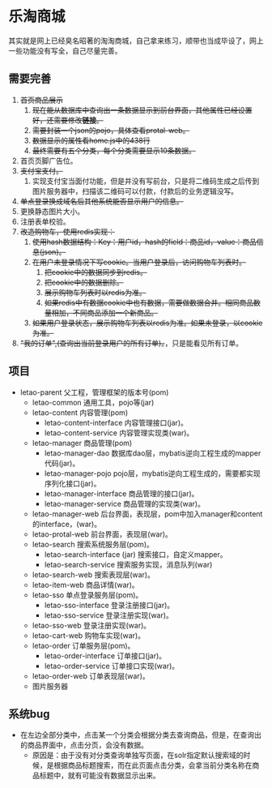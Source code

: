 # 乐淘商城

其实就是网上已经臭名昭著的淘淘商城，自己拿来练习，顺带也当成毕设了，网上一些功能没有写全，自己尽量完善。

## 需要完善

1. ~~首页商品展示~~
   1. ~~现在能从数据库中查询出一条数据显示到前台界面，其他属性已经设置好，还需要修改**链接**。~~
   2. ~~需要封装一个json的pojo，具体查看protal-web。~~
   3. ~~数据显示的属性看home.js中的438行~~
   4. ~~最终需要有五个分类，每个分类需要显示10条数据。~~
2. 首页页脚广告位。
3. ~~支付宝支付。~~
   1. 实现支付宝当面付功能，但是并没有写前台，只是将二维码生成之后传到图片服务器中，扫描该二维码可以付款，付款后的业务逻辑没写。
4. ~~单点登录换成域名后其他系统能否显示用户的信息。~~
5. 更换静态图片大小。
6. 注册表单校验。
7. ~~改造购物车，使用redis实现：~~
   1. ~~使用hash数据结构：Key：用户id，hash的field：商品id，value：商品信息(json)。~~
   2. ~~在用户未登录情况下写cookie。当用户登录后，访问购物车列表时。~~
      1. ~~把cookie中的数据同步到redis。~~
      2. ~~把cookie中的数据删除。~~
      3. ~~展示购物车列表时以redis为准。~~
      4. ~~如果redis中有数据cookie中也有数据，需要做数据合并。相同商品数量相加，不同商品添加一个新商品。~~
   3. ~~如果用户登录状态，展示购物车列表以redis为准。如果未登录，以cookie为准。~~
8. ~~"我的订单",(查询出当前登录用户的所有订单)。~~，只是能看见所有订单。

## 项目

- letao-parent 父工程，管理框架的版本号(pom)
  - letao-common 通用工具，pojo等(jar)
  - letao-content 内容管理(pom)
    - letao-content-interface 内容管理接口(jar)。
    - letao-content-service 内容管理实现类(war)。
  - letao-manager 商品管理(pom)
    - letao-manager-dao 数据库dao层，mybatis逆向工程生成的mapper代码(jar)。
    - letao-manager-pojo pojo层，mybatis逆向工程生成的，需要都实现序列化接口(jar)。
    - letao-manager-interface 商品管理的接口(jar)。
    - letao-manager-service 商品管理的实现类(war)。
  - letao-manager-web 后台界面，表现层，pom中加入manager和content的interface，(war)。
  - letao-protal-web 前台界面，表现层(war)。
  - letao-search 搜索系统服务层(pom)。
    - letao-search-interface (jar) 搜索接口，自定义mapper。
    - letao-search-service 搜索服务实现，消息队列(war)
  - letao-search-web 搜索表现层(war)。
  - letao-item-web 商品详情(war)。
  - letao-sso 单点登录服务层(pom)。
    - letao-sso-interface 登录注册接口(jar)。
    - letao-sso-service 登录注册实现(war)。
  - letao-sso-web 登录注册实现(war)。
  - letao-cart-web 购物车实现(war)。
  - letao-order 订单服务层(pom)。
    - letao-order-interface 订单接口(jar)。
    - letao-order-service 订单接口实现(war)。
  - letao-order-web 订单表现层(war)。
  - 图片服务器

## 系统bug

- 在左边全部分类中，点击某一个分类会根据分类去查询商品，但是，在查询出的商品界面中，点击分页，会没有数据。
  - 原因是：由于没有对分类查询单独写页面，在solr指定默认搜索域的时候，是根据商品标题搜索，而在此页面点击分类，会拿当前分类名称在商品标题中，就有可能没有数据显示出来。